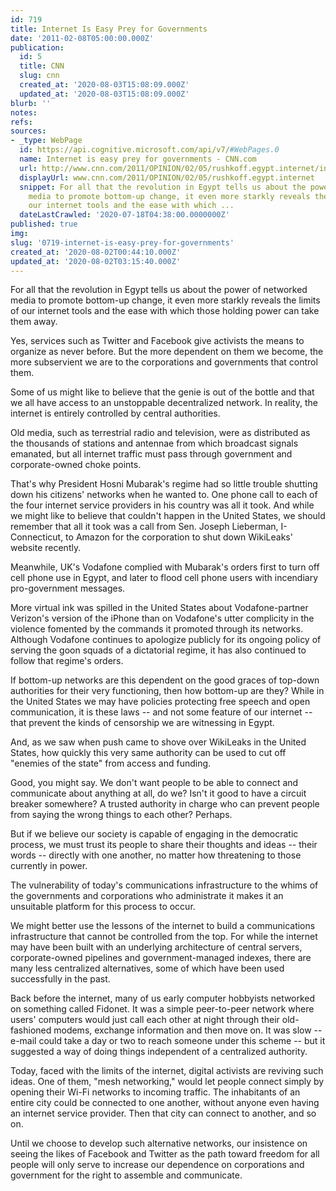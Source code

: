 ```yaml
---
id: 719
title: Internet Is Easy Prey for Governments
date: '2011-02-08T05:00:00.000Z'
publication:
  id: 5
  title: CNN
  slug: cnn
  created_at: '2020-08-03T15:08:09.000Z'
  updated_at: '2020-08-03T15:08:09.000Z'
blurb: ''
notes: 
refs: 
sources:
- _type: WebPage
  id: https://api.cognitive.microsoft.com/api/v7/#WebPages.0
  name: Internet is easy prey for governments - CNN.com
  url: http://www.cnn.com/2011/OPINION/02/05/rushkoff.egypt.internet/index.html
  displayUrl: www.cnn.com/2011/OPINION/02/05/rushkoff.egypt.internet
  snippet: For all that the revolution in Egypt tells us about the power of networked
    media to promote bottom-up change, it even more starkly reveals the limits of
    our internet tools and the ease with which ...
  dateLastCrawled: '2020-07-18T04:38:00.0000000Z'
published: true
img: 
slug: '0719-internet-is-easy-prey-for-governments'
created_at: '2020-08-02T00:44:10.000Z'
updated_at: '2020-08-02T03:15:40.000Z'
---
```

For all that the revolution in Egypt tells us about the power of networked media to promote bottom-up change, it even more starkly reveals the limits of our internet tools and the ease with which those holding power can take them away.

Yes, services such as Twitter and Facebook give activists the means to organize as never before. But the more dependent on them we become, the more subservient we are to the corporations and governments that control them.

Some of us might like to believe that the genie is out of the bottle and that we all have access to an unstoppable decentralized network. In reality, the internet is entirely controlled by central authorities.

Old media, such as terrestrial radio and television, were as distributed as the thousands of stations and antennae from which broadcast signals emanated, but all internet traffic must pass through government and corporate-owned choke points.

That's why President Hosni Mubarak's regime had so little trouble shutting down his citizens' networks when he wanted to. One phone call to each of the four internet service providers in his country was all it took. And while we might like to believe that couldn't happen in the United States, we should remember that all it took was a call from Sen. Joseph Lieberman, I-Connecticut, to Amazon for the corporation to shut down WikiLeaks' website recently.

Meanwhile, UK's Vodafone complied with Mubarak's orders first to turn off cell phone use in Egypt, and later to flood cell phone users with incendiary pro-government messages.

More virtual ink was spilled in the United States about Vodafone-partner Verizon's version of the iPhone than on Vodafone's utter complicity in the violence fomented by the commands it promoted through its networks. Although Vodafone continues to apologize publicly for its ongoing policy of serving the goon squads of a dictatorial regime, it has also continued to follow that regime's orders.

If bottom-up networks are this dependent on the good graces of top-down authorities for their very functioning, then how bottom-up are they? While in the United States we may have policies protecting free speech and open communication, it is these laws -- and not some feature of our internet -- that prevent the kinds of censorship we are witnessing in Egypt.

And, as we saw when push came to shove over WikiLeaks in the United States, how quickly this very same authority can be used to cut off "enemies of the state" from access and funding.

Good, you might say. We don't want people to be able to connect and communicate about anything at all, do we? Isn't it good to have a circuit breaker somewhere? A trusted authority in charge who can prevent people from saying the wrong things to each other? Perhaps.

But if we believe our society is capable of engaging in the democratic process, we must trust its people to share their thoughts and ideas -- their words -- directly with one another, no matter how threatening to those currently in power.

The vulnerability of today's communications infrastructure to the whims of the governments and corporations who administrate it makes it an unsuitable platform for this process to occur.

We might better use the lessons of the internet to build a communications infrastructure that cannot be controlled from the top. For while the internet may have been built with an underlying architecture of central servers, corporate-owned pipelines and government-managed indexes, there are many less centralized alternatives, some of which have been used successfully in the past.

Back before the internet, many of us early computer hobbyists networked on something called Fidonet. It was a simple peer-to-peer network where users' computers would just call each other at night through their old-fashioned modems, exchange information and then move on. It was slow -- e-mail could take a day or two to reach someone under this scheme -- but it suggested a way of doing things independent of a centralized authority.

Today, faced with the limits of the internet, digital activists are reviving such ideas. One of them, "mesh networking," would let people connect simply by opening their Wi-Fi networks to incoming traffic. The inhabitants of an entire city could be connected to one another, without anyone even having an internet service provider. Then that city can connect to another, and so on.

Until we choose to develop such alternative networks, our insistence on seeing the likes of Facebook and Twitter as the path toward freedom for all people will only serve to increase our dependence on corporations and government for the right to assemble and communicate.

